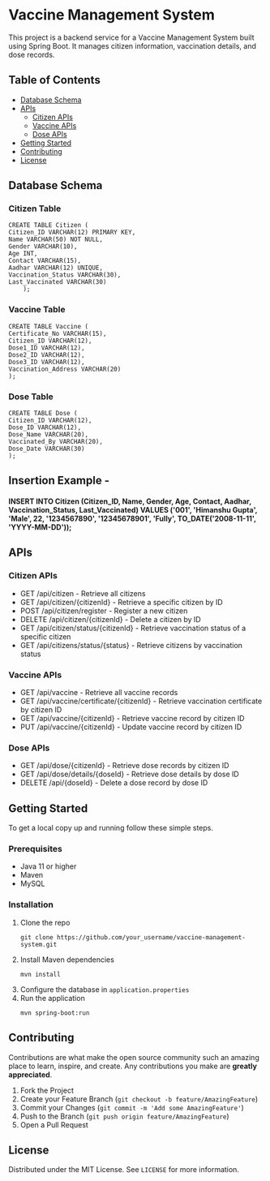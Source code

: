 <h1>Vaccine Management System</h1>
<p>This project is a backend service for a Vaccine Management System built using Spring Boot. It manages citizen information, vaccination details, and dose records.</p>
<h2>Table of Contents</h2>
<ul>
    <li><a href="#database-schema">Database Schema</a></li>
    <li><a href="#apis">APIs</a>
        <ul>
            <li><a href="#citizen-apis">Citizen APIs</a></li>
            <li><a href="#vaccine-apis">Vaccine APIs</a></li>
            <li><a href="#dose-apis">Dose APIs</a></li>
        </ul>
    </li>
        <li><a href="#getting-started">Getting Started</a></li>
        <li><a href="#contributing">Contributing</a></li>
        <li><a href="#license">License</a></li>
    </ul>

<h2 id="database-schema">Database Schema</h2>

<h3>Citizen Table</h3>
<pre><code>CREATE TABLE Citizen (
Citizen_ID VARCHAR(12) PRIMARY KEY,             
Name VARCHAR(50) NOT NULL,                    
Gender VARCHAR(10),                          
Age INT,                                      
Contact VARCHAR(15),                         
Aadhar VARCHAR(12) UNIQUE,                   
Vaccination_Status VARCHAR(30),               
Last_Vaccinated VARCHAR(30)                        
    );</code></pre>

<h3>Vaccine Table</h3>
<pre><code>CREATE TABLE Vaccine (
Certificate_No VARCHAR(15),
Citizen_ID VARCHAR(12), 
Dose1_ID VARCHAR(12),
Dose2_ID VARCHAR(12),
Dose3_ID VARCHAR(12),
Vaccination_Address VARCHAR(20)
);</code></pre>

<h3>Dose Table</h3>
<pre><code>CREATE TABLE Dose (
Citizen_ID VARCHAR(12),
Dose_ID VARCHAR(12), 
Dose_Name VARCHAR(20),
Vaccinated_By VARCHAR(20),
Dose_Date VARCHAR(30)
);</code></pre>

<h2>Insertion Example - </h2>
<h4>INSERT INTO Citizen (Citizen_ID, Name, Gender, Age, Contact, Aadhar, Vaccination_Status, Last_Vaccinated)
VALUES ('001', 'Himanshu Gupta', 'Male', 22, '1234567890', '12345678901', 'Fully', TO_DATE('2008-11-11', 'YYYY-MM-DD'));</h4>

<h2 id="apis">APIs</h2>

<h3 id="citizen-apis">Citizen APIs</h3>
<ul>
    <li>GET /api/citizen - Retrieve all citizens</li>
    <li>GET /api/citizen/{citizenId} - Retrieve a specific citizen by ID</li>
    <li>POST /api/citizen/register - Register a new citizen</li>
    <li>DELETE /api/citizen/{citizenId} - Delete a citizen by ID</li>
    <li>GET /api/citizen/status/{citizenId} - Retrieve vaccination status of a specific citizen</li>
    <li>GET /api/citizens/status/{status} - Retrieve citizens by vaccination status</li>
</ul>

<h3 id="vaccine-apis">Vaccine APIs</h3>
<ul>
    <li>GET /api/vaccine - Retrieve all vaccine records</li>
    <li>GET /api/vaccine/certificate/{citizenId} - Retrieve vaccination certificate by citizen ID</li>
    <li>GET /api/vaccine/{citizenId} - Retrieve vaccine record by citizen ID</li>
    <li>PUT /api/vaccine/{citizenId} - Update vaccine record by citizen ID</li>
</ul>

<h3 id="dose-apis">Dose APIs</h3>
<ul>
    <li>GET /api/dose/{citizenId} - Retrieve dose records by citizen ID</li>
    <li>GET /api/dose/details/{doseId} - Retrieve dose details by dose ID</li>
    <li>DELETE /api/{doseId} - Delete a dose record by dose ID</li>
</ul>

<h2 id="getting-started">Getting Started</h2>
<p>To get a local copy up and running follow these simple steps.</p>

<h3>Prerequisites</h3>
<ul>
    <li>Java 11 or higher</li>
    <li>Maven</li>
    <li>MySQL</li>
</ul>

<h3>Installation</h3>
<ol>
    <li>Clone the repo
    <pre><code>git clone https://github.com/your_username/vaccine-management-system.git</code></pre>
    </li>
    <li>Install Maven dependencies
        <pre><code>mvn install</code></pre>
    </li>
    <li>Configure the database in <code>application.properties</code></li>
    <li>Run the application
        <pre><code>mvn spring-boot:run</code></pre>
    </li>
    </ol>

<h2 id="contributing">Contributing</h2>
<p>Contributions are what make the open source community such an amazing place to learn, inspire, and create. Any contributions you make are <strong>greatly appreciated</strong>.</p>
<ol>
    <li>Fork the Project</li>
    <li>Create your Feature Branch (<code>git checkout -b feature/AmazingFeature</code>)</li>
    <li>Commit your Changes (<code>git commit -m 'Add some AmazingFeature'</code>)</li>
    <li>Push to the Branch (<code>git push origin feature/AmazingFeature</code>)</li>
    <li>Open a Pull Request</li>
</ol>

<h2 id="license">License</h2>
<p>Distributed under the MIT License. See <code>LICENSE</code> for more information.</p>
